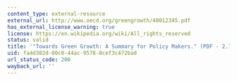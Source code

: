 ```yaml
---
content_type: external-resource
external_url: http://www.oecd.org/greengrowth/48012345.pdf
has_external_license_warning: true
license: https://en.wikipedia.org/wiki/All_rights_reserved
status: valid
title: '"Towards Green Growth: A Summary for Policy Makers." (PDF - 2.7MB)'
uid: fa4d382d-00c0-44ac-9578-8cef3c472bad
url_status_code: 200
wayback_url: ''
---
```

